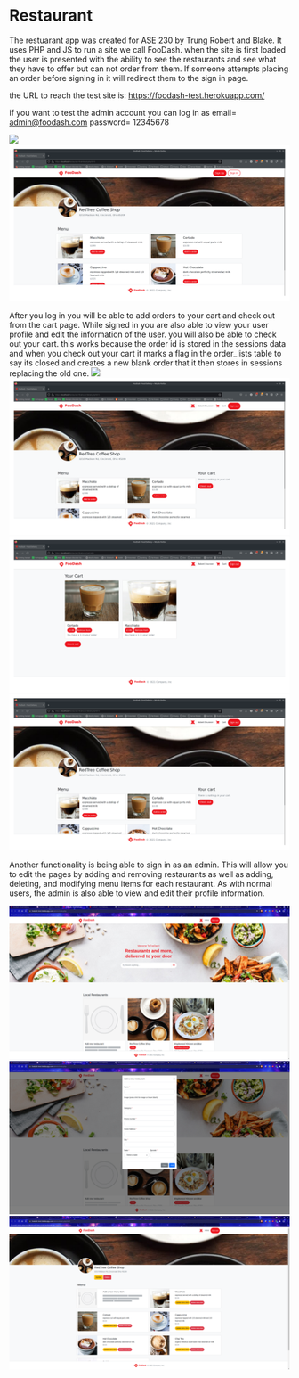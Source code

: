 # Restaurant
The restuarant app was created for ASE 230 by Trung Robert and Blake.
It uses PHP and JS to run a site we call FooDash. when the site is first
loaded the user is presented with the ability to see the restaurants and
see what they have to offer but can not order from them. If someone attempts
placing an order before signing in it will redirect them to the sign in page.
 
the URL to reach the test site is: https://foodash-test.herokuapp.com/

if you want to test the admin account you can log in as email= admin@foodash.com password= 12345678



![](./screenshots/home_nolog.png)
![](./screenshots/detail_nolog.png)



After you log in you will be able to add orders to your cart and check out from the cart page.
While signed in you are also able to view your user profile and edit the information of the user.
you will also be able to check out your cart. this works because the order id is stored in the sessions data
and when you check out your cart it marks a flag in the order_lists table to say its closed and creates a 
new blank order that it then stores in sessions replacing the old one. 
![](./screenshots/home_logged.png)
![](./screenshots/detail_logged.png)
![](./screenshots/cart.png)
![](./screenshots/cart_logged.png)



Another functionality is being able to sign in as an admin. This will allow you to edit the pages
by adding and removing restaurants as well as adding, deleting, and modifying menu items for each
restaurant. As with normal users, the admin is also able to view and edit their profile information.



![](./screenshots/admin_index.png)
![](./screenshots/admin_index_model.png)
![](./screenshots/admin_detail.png)
